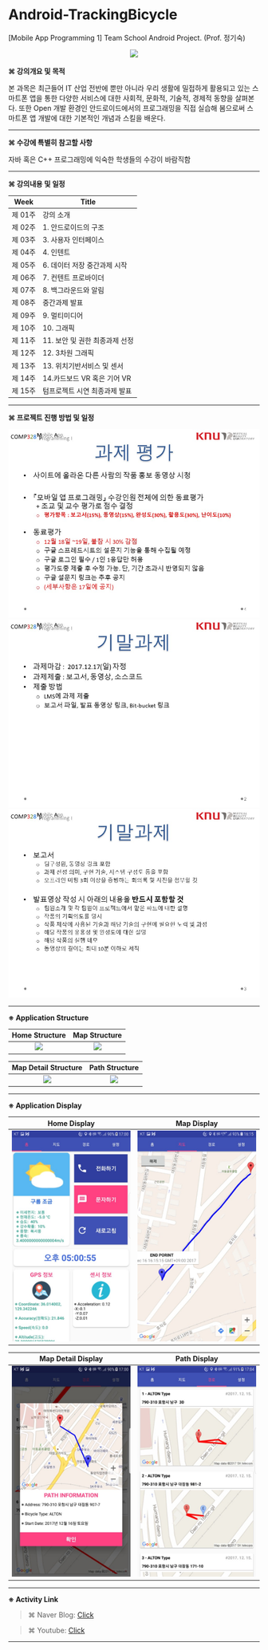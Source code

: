 # Android-TrackingBicycle
[Mobile App Programming 1] Team School Android Project. (Prof. 정기숙)

<p align="center">
  <img src='http://drive.google.com/uc?export=view&id=1hcY9MBRh9ztjtElmJ7WqALTrSt2SXKHV' /><br>
</p>

**⌘ 강의개요 및 목적**

본 과목은 최근들어 IT 산업 전반에 뿐만 아니라 우리 생활에 밀접하게 활용되고 있는 스마트폰 앱을 통한 다양한 서비스에 대한 사회적, 문화적, 기술적, 경제적 동향을 살펴본다. 또한 Open 개발 환경인 안드로이드에서의 프로그래밍을 직접 실습해 봄으로써 스마트폰 앱 개발에 대한 기본적인 개념과 스킬을 배운다.

* * *

**⌘ 수강에 특별히 참고할 사항**

자바 혹은 C++ 프로그래밍에 익숙한 학생들의 수강이 바람직함

* * *

**⌘ 강의내용 및 일정**

|Week|Title|
|:-----:|-------|
|제 01주 |	강의 소개|
|제 02주 |	1. 안드로이드의 구조|
|제 03주 |	3. 사용자 인터페이스| 	 	 	 
|제 04주 |	4. 인텐트|
|제 05주 |	6. 데이터 저장 중간과제 시작| 	 	 
|제 06주 |	7. 컨텐트 프로바이더|	 	 	 
|제 07주 |	8. 백그라운드와 알림| 	 	 	 
|제 08주 |	중간과제 발표|	 	 	 
|제 09주 |	9. 멀티미디어|	 	 	 
|제 10주 |	10. 그래픽|
|제 11주 |	11. 보안 및 권한 최종과제 선정| 	 	 
|제 12주 |	12. 3차원 그래픽|
|제 13주 |	13. 위치기반서비스 및 센서|	 	 
|제 14주 |	14.카드보드 VR 혹은 기어 VR|
|제 15주 |	텀프로젝트 시연 	최종과제 발표|

* * *

**⌘ 프로젝트 진행 방법 및 일정**

![Alt text](https://github.com/ChangYeop-Yang/Android-TrackingBicycle/blob/master/Project_Info_File/Slide1.JPG)
![Alt text](https://github.com/ChangYeop-Yang/Android-TrackingBicycle/blob/master/Project_Info_File/Slide2.JPG)
![Alt text](https://github.com/ChangYeop-Yang/Android-TrackingBicycle/blob/master/Project_Info_File/Slide3.JPG)

* * *

**※ Application Structure**

Home Structure             |  Map Structure
:-------------------------:|:-------------------------:
![](http://blogfiles.naver.net/MjAxNzEyMTZfMTA1/MDAxNTEzNDI4NTIxOTYy.z-r630KCOwlfPq8osQjBQbtZRZuFZZQjZPnIdolG0c8g.Qm7gZ0V3DVUzcXFxYvS-QBGYBVtjmZMlRZHvyOEWAuAg.PNG.yeop9657/%EA%B7%B8%EB%A6%BC1.png)  |  ![](http://blogfiles.naver.net/MjAxNzEyMTZfMTMw/MDAxNTEzNDI4NTIxOTcy.m_fmZ-HhfnXJNVaTcf1gTIvToxEMBaHJvz1iLd24iQog.ZKNPKjOzPl2mD9zUanUVUFoZvpZdE6j8kC7mmpaFGXkg.PNG.yeop9657/%EA%B7%B8%EB%A6%BC2.png)

Map Detail Structure             |  Path Structure
:-------------------------:|:-------------------------:
![](http://blogfiles.naver.net/MjAxNzEyMTZfMjMg/MDAxNTEzNDI4NTIxOTc1.vXSTz3PUM4m3vQ89JI9JiowjylhYG9H2yFtIN608x6Qg.wF9lcAdSOVt3p-Fe2LKJRtxB-ExDIqQPgnxvLlO_P-Mg.PNG.yeop9657/%EA%B7%B8%EB%A6%BC4.png)  |  ![](http://blogfiles.naver.net/MjAxNzEyMTZfMTQ2/MDAxNTEzNDI4NTIxOTU4.SWpZvfsbLs1erlEkmEf0EIrBRzpvlfeNFYPQAkRk2ekg.z8x2eq0OKS_6HmJy6oG79EfSaoUElVPkYbS0DDOtnZ0g.PNG.yeop9657/%EA%B7%B8%EB%A6%BC3.png)

* * *

**※ Application Display**

Home Display             |  Map Display
:-------------------------:|:-------------------------:
![](https://github.com/ChangYeop-Yang/Android-TrackingBicycle/blob/master/Project_Info_File/Display4.jpg)  |  ![](https://github.com/ChangYeop-Yang/Android-TrackingBicycle/blob/master/Project_Info_File/Display1.jpg)

Map Detail Display             |  Path Display
:-------------------------:|:-------------------------:
![](https://github.com/ChangYeop-Yang/Android-TrackingBicycle/blob/master/Project_Info_File/Display5.jpg)  |  ![](https://github.com/ChangYeop-Yang/Android-TrackingBicycle/blob/master/Project_Info_File/Display3.jpg)

* * *

**※ Activity Link**

> ⌘ Naver Blog: [Click](http://yeop9657.blog.me/221162533210)

> ⌘ Youtube: [Click](https://www.youtube.com/watch?v=tBYImD_pKN8&index=19&list=PLrf5kzZX3bT8cC5CLyT2HexM5O6hOYWWo)

* * *
